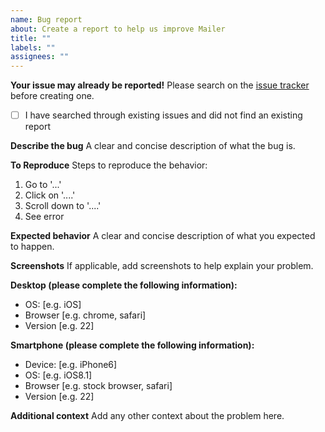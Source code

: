 ```yaml
---
name: Bug report
about: Create a report to help us improve Mailer
title: ""
labels: ""
assignees: ""
---
```


**Your issue may already be reported!**
Please search on the [issue tracker](../) before creating one.

- [ ] I have searched through existing issues and did not find an existing report

**Describe the bug**
A clear and concise description of what the bug is.

**To Reproduce**
Steps to reproduce the behavior:

1.  Go to '...'
2.  Click on '....'
3.  Scroll down to '....'
4.  See error

**Expected behavior**
A clear and concise description of what you expected to happen.

**Screenshots**
If applicable, add screenshots to help explain your problem.

**Desktop (please complete the following information):**

- OS: [e.g. iOS]
- Browser [e.g. chrome, safari]
- Version [e.g. 22]

**Smartphone (please complete the following information):**

- Device: [e.g. iPhone6]
- OS: [e.g. iOS8.1]
- Browser [e.g. stock browser, safari]
- Version [e.g. 22]

**Additional context**
Add any other context about the problem here.
